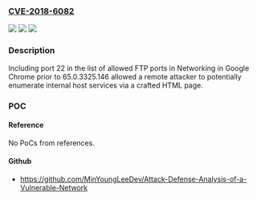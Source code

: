 ### [CVE-2018-6082](https://cve.mitre.org/cgi-bin/cvename.cgi?name=CVE-2018-6082)
![](https://img.shields.io/static/v1?label=Product&message=n%2Fa&color=blue)
![](https://img.shields.io/static/v1?label=Version&message=n%2Fa&color=blue)
![](https://img.shields.io/static/v1?label=Vulnerability&message=n%2Fa&color=brighgreen)

### Description

Including port 22 in the list of allowed FTP ports in Networking in Google Chrome prior to 65.0.3325.146 allowed a remote attacker to potentially enumerate internal host services via a crafted HTML page.

### POC

#### Reference
No PoCs from references.

#### Github
- https://github.com/MinYoungLeeDev/Attack-Defense-Analysis-of-a-Vulnerable-Network

